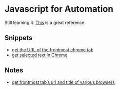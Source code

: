 # Javascript for Automation
Still learning it. [This](https://github.com/JXA-Cookbook/JXA-Cookbook/wiki/Foreword) is a great reference.

## Snippets
- [get the URL of the frontmost chrome tab](https://gist.github.com/3cc4a47575c4173410a65f7b2b2904df)
- [get selected text in Chrome](https://gist.github.com/f6d6696613f898e71ef3506706c04b61)

## Notes
- [get frontmost tab’s url and title of various browsers](https://www.alfredforum.com/topic/2013-how-to-get-frontmost-tab%E2%80%99s-url-and-title-of-various-browsers/)